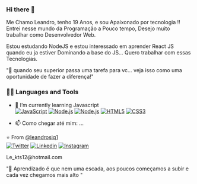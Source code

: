 <!--

**leandroSiq1/leandroSiq1** is a ✨ _special_ ✨ repository because its `README.md` (this file) appears on your GitHub profile.
<h1 align="center">Hi there <img src="https://media.giphy.com/media/hvRJCLFzcasrR4ia7z/giphy.gif" width="30px"></h1>-->

### Hi there 👋

 Me Chamo Leandro, tenho 19 Anos, e sou Apaixonado por tecnologia !!
 Entrei nesse mundo da Programação a Pouco tempo, Desejo muito trabalhar como Desenvolvedor Web.
 
Estou estudando NodeJS e estou interessado em aprender React JS quando eu ja estiver Dominando a base do JS...
Quero trabalhar com essas Tecnologias.
 
 "🚀 quando seu superior passa uma tarefa para vc... veja isso como uma oportunidade de fazer a diferença!"
 
 ### 👨‍💻 Languages and Tools
 
- 🌱 I’m currently learning Javascript <br>
[![JavaScript](https://img.shields.io/badge/-JavaScript-black?style=flat&logo=javascript&link=https://github.com/leandroSiq1/)](https://github.com/leandroSiq1/) 
[![Node.js](https://img.shields.io/badge/-NODE.JS-black?style=flat&logo=node.js&link=https://github.com/leandroSiq1/)](https://github.com/leandroSiq1/)
[![Node.js](https://img.shields.io/badge/-MONGO.DB-black?style=flat&logo=mongo.db&link=https://github.com/leandroSiq1/)](https://github.com/leandroSiq1/)
[![HTML5](https://img.shields.io/badge/-HTML5-E34F26?style=flat&logo=html5&logoColor=white&link=https://github.com/leandroSiq1/)](https://github.com/leandroSiq1/) 
[![CSS3](https://img.shields.io/badge/-CSS3-1572B6?style=flat&logo=css3&link=https://github.com/leandroSiq1/)](https://github.com/leandroSiq1/) 

- 📫 Como chegar até mim: ...        
        
⭐️ From [@leandrosiq1](https://www.instagram.com/leandrosiq1/?hl=pt-br)<br>
   [![Twitter](https://img.shields.io/badge/-Twitter-222222?style=flat-square&logo=twitter&logoColor=white&link=https://twitter.com/EngincanVeske)](https://twitter.com/leandro10756646)
      [![Linkedin](https://img.shields.io/badge/-LinkedIn-222222?style=flat-square&logo=Linkedin&logoColor=white&link=https://www.linkedin.com/in/engincan-veske-b4a75b145/)](https://www.linkedin.com/in/leandro-siqueira-9640211b0/)
      [![Instagram](https://img.shields.io/badge/-Instagram-222222?style=flat-square&logo=Instagram&logoColor=white&link=https://www.Instagram.com/in/engincan-veske-b4a75b145/)](https://www.instagram.com/leandrosiq1/?hl=pt-br)<br>
     
<p>Le_kts12@hotmail.com</p>
  
"🚀 Aprendizado é que nem uma escada, aos poucos começamos a subir e cada vez chegamos mais alto "
